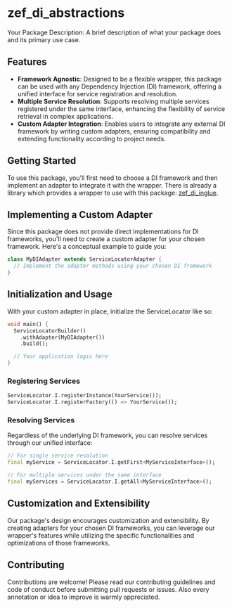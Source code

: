 # zef_di_abstractions

Your Package Description: A brief description of what your package does and its primary use case.

## Features

- **Framework Agnostic**: Designed to be a flexible wrapper, this package can be used with any Dependency Injection (DI) framework, offering a unified interface for service registration and resolution.
- **Multiple Service Resolution**: Supports resolving multiple services registered under the same interface, enhancing the flexibility of service retrieval in complex applications.
- **Custom Adapter Integration**: Enables users to integrate any external DI framework by writing custom adapters, ensuring compatibility and extending functionality according to project needs.

## Getting Started

To use this package, you'll first need to choose a DI framework and then implement an adapter to integrate it with the wrapper. There is already a library which provides a wrapper to use with this package: [zef_di_inglue](https://pub.dev/packages/zef_di_inglue).

## Implementing a Custom Adapter

Since this package does not provide direct implementations for DI frameworks, you'll need to create a custom adapter for your chosen framework. Here's a conceptual example to guide you:

```dart
class MyDIAdapter extends ServiceLocatorAdapter {
  // Implement the adapter methods using your chosen DI framework
}
```

## Initialization and Usage

With your custom adapter in place, initialize the ServiceLocator like so:

```dart
void main() {
  ServiceLocatorBuilder()
    .withAdapter(MyDIAdapter())
    .build();

  // Your application logic here
}
```

### Registering Services

```dart
ServiceLocator.I.registerInstance(YourService());
ServiceLocator.I.registerFactory(() => YourService());
```

### Resolving Services

Regardless of the underlying DI framework, you can resolve services through our unified interface:

```dart
// For single service resolution
final myService = ServiceLocator.I.getFirst<MyServiceInterface>();

// For multiple services under the same interface
final myServices = ServiceLocator.I.getAll<MyServiceInterface>();
```

## Customization and Extensibility

Our package's design encourages customization and extensibility. By creating adapters for your chosen DI frameworks, you can leverage our wrapper's features while utilizing the specific functionalities and optimizations of those frameworks.

## Contributing

Contributions are welcome! Please read our contributing guidelines and code of conduct before submitting pull requests or issues. Also every annotation or idea to improve is warmly appreciated.
